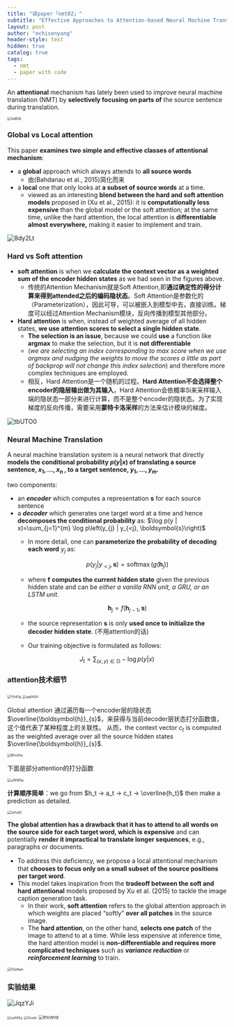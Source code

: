 ```yaml
---
title: "读paper「nmt02」"
subtitle: "Effective Approaches to Attention-based Neural Machine Translation, manning 2015"
layout: post
author: "echisenyang"
header-style: text
hidden: true
catalog: true
tags:
  - nmt
  - paper with code
---
```




An **attentional** mechanism has lately been used to improve neural machine translation (NMT) by **selectively focusing on parts of** the source sentence during translation.

<img src="https://gitee.com/echisenyang/GiteeForUpicUse/raw/master/uPic/4idBS6.png" alt="4idBS6" style="zoom:50%;" />



### Global vs Local attention

This paper **examines two simple and effective classes of attentional mechanism**: 

- a **global** approach which always attends to **all source words**
  - 由(Bahdanau et al., 2015)简化而来
- a **local** one that only looks at **a subset of source words** at a time.
  - viewed as an interesting **blend between the hard and soft attention models** proposed in (Xu et al., 2015): it is **computationally less expensive** than the global model or the soft attention; at the same time, unlike the hard attention, the local attention is **differentiable almost everywhere,** making it easier to implement and train.

![8dy2Lt](https://gitee.com/echisenyang/GiteeForUpicUse/raw/master/uPic/8dy2Lt.png)





### Hard vs Soft attention

- **soft attention** is when we **calculate the context vector as a weighted sum of the encoder hidden states** as we had seen in the figures above.
  - 传统的Attention Mechanism就是Soft Attention,即**通过确定性的得分计算来得到attended之后的编码隐状态**。Soft Attention是参数化的（Parameterization），因此可导，可以被嵌入到模型中去，直接训练。梯度可以经过Attention Mechanism模块，反向传播到模型其他部分。
- **Hard attention** is when, instead of weighted average of all hidden states, **we use attention scores to select a single hidden state**. 
  - **The selection is an issue**, because we could **use** a function like **argmax** to make the selection, but it is **not differentiable**
  -  (*we are selecting an index corresponding to max score when we use argmax and nudging the weights to move the scores a little as part of backprop will not change this index selection*) and therefore more complex techniques are employed. 
  - 相反，Hard Attention是一个随机的过程。**Hard Attention不会选择整个encoder的隐层输出做为其输入**，Hard Attention会依概率Si来采样输入端的隐状态一部分来进行计算，而不是整个encoder的隐状态。为了实现梯度的反向传播，需要采用**蒙特卡洛采样**的方法来估计模块的梯度。

![tbUTO0](https://gitee.com/echisenyang/GiteeForUpicUse/raw/master/uPic/tbUTO0.png)



### Neural Machine Translation

A neural machine translation system is a neural network that directly **models the conditional probability $p(y|x)$ of translating a source sentence, $x_1 , . . . , x_n$ , to a target sentence, $y_1 , . . . , y_m$.**

two components:

- an ***encoder*** which computes a representation **s** for each source sentence
- a ***decoder*** which generates one target word at a time and hence **decomposes the conditional probability** as: $\log p(y | x)=\sum_{j=1}^{m} \log p\left(y_{j} | y_{<j}, \boldsymbol{s}\right)$ 
  - In more detail, one can **parameterize the probability of decoding each word** $y_j$ as:

    $$
p\left(y_{j} | y_{<j}, \boldsymbol{s}\right)=\operatorname{softmax}\left(g\left(\boldsymbol{h}_{j}\right)\right)
    $$
    
  - where **f** **computes the current hidden state** given the previous hidden state and can be *either a vanilla RNN unit, a GRU, or an LSTM unit*.

    $$
\boldsymbol{h}_{j}=f\left(\boldsymbol{h}_{j-1}, \boldsymbol{s}\right)
    $$
    
  - the source representation **s** is only **used once to initialize the decoder hidden state**. (不用attention的话)
  
  - Our training objective is formulated as follows:

$$
J_{t}=\sum_{(x, y) \in \mathbb{D}}-\log p(y | x)
$$



### attention技术细节

<img src="https://gitee.com/echisenyang/GiteeForUpicUse/raw/master/uPic/Y0r61g.png" alt="Y0r61g" style="zoom: 50%;" />

<img src="https://gitee.com/echisenyang/GiteeForUpicUse/raw/master/uPic/qq6AGH.png" alt="qq6AGH" style="zoom:50%;" />

Global attention 通过遍历每一个encoder层的隐状态 $\overline{\boldsymbol{h}}_{s}$，来获得与当前decoder层状态打分函数值，这个值代表了某种程度上的关联性。 从而，the context vector $c_t$ is computed as the weighted average over all the source hidden states  $\overline{\boldsymbol{h}}_{s}$.  

<img src="https://gitee.com/echisenyang/GiteeForUpicUse/raw/master/uPic/BPoOHa.png" alt="BPoOHa" style="zoom:50%;" />

下面是部分attention的打分函数

<img src="https://gitee.com/echisenyang/GiteeForUpicUse/raw/master/uPic/uZKWDp.png" alt="uZKWDp" style="zoom:50%;" />

**计算顺序简单**：we go from $h_t → a_t → c_t → \overline{h_t}$ then make a prediction as detailed.

<img src="https://gitee.com/echisenyang/GiteeForUpicUse/raw/master/uPic/2eYoKZ.png" alt="2eYoKZ" style="zoom:50%;" />

**The global attention has a drawback that it has to attend to all words on the source side for each target word, which is expensive** and can potentially **render it impractical to translate longer sequences**, e.g., paragraphs or documents. 

- To address this deﬁciency, we propose a local attentional mechanism that **chooses to focus only on a small subset of the source positions per target word**.
- This model takes inspiration from the **tradeoff between the soft and hard attentional** models proposed by Xu et al. (2015) to tackle the image caption generation task.
  - In their work, **soft attention** refers to the global attention approach in which weights are placed “softly” **over all patches** in the source image. 
  - The **hard attention**, on the other hand, **selects one patch** of the image to attend to at a time. While less expensive at inference time, the hard attention model is **non-differentiable and requires more complicated techniques** such as ***variance reduction*** or ***reinforcement learning*** to train.

<img src="https://gitee.com/echisenyang/GiteeForUpicUse/raw/master/uPic/GVp6qm.png" alt="GVp6qm" style="zoom:50%;" />



### 实验结果

![JqzYJi](https://gitee.com/echisenyang/GiteeForUpicUse/raw/master/uPic/JqzYJi.png)

<img src="https://gitee.com/echisenyang/GiteeForUpicUse/raw/master/uPic/zqAKZg.png" alt="zqAKZg" style="zoom:50%;" />

<img src="https://gitee.com/echisenyang/GiteeForUpicUse/raw/master/uPic/iFsedc.png" alt="iFsedc" style="zoom:50%;" />

<img src="https://gitee.com/echisenyang/GiteeForUpicUse/raw/master/uPic/R1cWn8.png" alt="R1cWn8" style="zoom: 67%;" />

